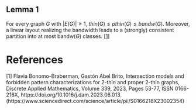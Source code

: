 ## Lemma 1
For every graph $G$ with $|E(G)|\geq 1$, $thin(G) \leq pthin(G) \leq bandw(G)$. Moreover,
a linear layout realizing the bandwidth leads to a (strongly) consistent partition
into at most bandw($G$) classes. \[[1](#ref-1)\]

# References
<div id="ref-1">[1] Flavia Bonomo-Braberman, Gastón Abel Brito,
Intersection models and forbidden pattern characterizations for 2-thin and proper 2-thin graphs,
Discrete Applied Mathematics,
Volume 339,
2023,
Pages 53-77,
ISSN 0166-218X,
https://doi.org/10.1016/j.dam.2023.06.013.
(https://www.sciencedirect.com/science/article/pii/S0166218X23002354)
</div>
